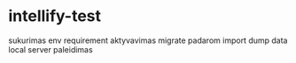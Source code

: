 # intellify-test

sukurimas env
requirement aktyvavimas
migrate padarom
import dump data
local server paleidimas